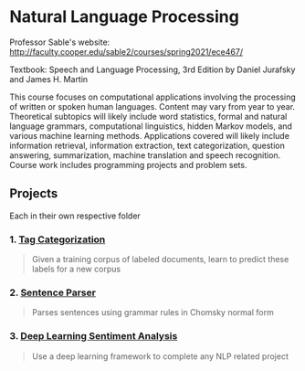 # Natural Language Processing 
Professor Sable's website: http://faculty.cooper.edu/sable2/courses/spring2021/ece467/

Textbook: Speech and Language Processing, 3rd Edition by Daniel Jurafsky and James H. Martin


This course focuses on computational applications involving the processing of written or spoken human languages. Content may vary from year to year. Theoretical subtopics will likely include word statistics, formal and natural language grammars, computational linguistics, hidden Markov models, and various machine learning methods. Applications covered will likely include information retrieval, information extraction, text categorization, question answering, summarization, machine translation and speech recognition. Course work includes programming projects and problem sets.

## Projects
Each in their own respective folder
### 1. [Tag Categorization](https://github.com/yuvalofek/NLP/tree/main/Tag_Categorization) 
> Given a training corpus of labeled documents, learn to predict these labels for a new corpus
### 2. [Sentence Parser](https://github.com/yuvalofek/NLP/tree/main/Parser)
> Parses sentences using grammar rules in Chomsky normal form
### 3. [Deep Learning Sentiment Analysis](https://github.com/yuvalofek/NLP/tree/main/DeepLearning)
> Use a deep learning framework to complete any NLP related project

